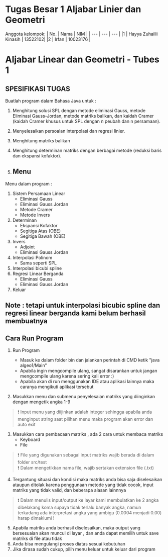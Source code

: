 # Tugas Besar 1 Aljabar Linier dan Geometri
Anggota kelompok:
| No. | Nama | NIM |
| --- | --- | --- |
|1 | Hayya Zuhailii Kinasih | 13522102|
|2 | Irfan | 10023176 |

# Aljabar Linear dan Geometri - Tubes 1

## SPESIFIKASI TUGAS
Buatlah program dalam Bahasa Java untuk :
1. Menghitung solusi SPL dengan metode eliminasi Gauss, metode Eliminasi Gauss-Jordan, metode matriks balikan, dan kaidah Cramer (kaidah Cramer khusus untuk SPL dengan n peubah dan n persamaan).
2. Menyelesaikan persoalan interpolasi dan regresi linier.
3. Menghitung matriks balikan
4. Menghitung determinan matriks dengan berbagai metode (reduksi baris dan ekspansi kofaktor).

5. ## Menu
Menu dalam program :
1.  Sistem Persamaan Linear
    - Eliminasi Gauss
    - Eliminasi Gauss Jordan
    - Metode Cramer
    - Metode Invers
2.  Determinan
    - Ekspansi Kofaktor
    - Segitiga Atas (OBE)
    - Segitiga Bawah (OBE)
3.  Invers
    - Adjoint
    - Eliminasi Gauss Jordan
4.  Interpolasi Polinom
    - Sama seperti SPL
5. Interpolasi bicubi spline
6.  Regresi Linear Berganda
    - Eliminasi Gauss
    - Eliminasi Gauss Jordan
7.  Keluar

## Note : tetapi untuk interpolasi bicubic spline dan regresi linear berganda kami belum berhasil membuatnya

## Cara Run Program
1.  Run Program 
    - Masuk ke dalam folder bin dan jalankan perintah di CMD ketik "java algeo1/Main"
    - Apabila ingin mengcompile ulang, sangat disarankan untuk jangan mengcompile ulang karena sering kali error :)
    - Apabila akan di run menggunakan IDE atau aplikasi lainnya maka caranya mengikuti aplikasi tersebut

2.  Masukkan menu dan submenu penyelesaian matriks yang diinginkan dengan mengetik angka 1-9
> :exclamation: Input menu yang diijinkan adalah integer sehingga apabila anda menginput string saat pilihan menu maka program akan error dan auto exit
3.  Masukkan cara pembacaan matriks , ada 2 cara untuk membaca matriks
    - Keyboard
    - File
> :exclamation: File yang digunakan sebagai input matriks wajib berada di dalam folder src/test <br/>
> :exclamation: Dalam mengetikkan nama file, wajib sertakan extension file (.txt)
4. Tergantung situasi dan kondisi maka matriks anda bisa saja diselesaikan ataupun ditolak karena penggunaan metode yang tidak cocok, input matriks yang tidak valid, dan beberapa alasan lainnnya
> :exclamation: Dalam menulis input/output ke layar kami membulatkan ke 2 angka dibelakang koma supaya tidak terlalu banyak angka, namun terkadang ada interpretasi angka yang ambigu (0.0004 menjadi 0.00) harap dimaklumi !
5. Apabila matriks anda berhasil diselesaikan, maka output yang bersesuaian akan muncul di layar , dan anda dapat memilih untuk save matriks di file atau tidak
6. Anda bisa mengulangi proses diatas sesuai kebutuhan
7. Jika dirasa sudah cukup, pilih menu keluar untuk keluar dari program
